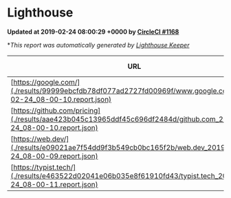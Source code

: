 
# Lighthouse

**Updated at 2019-02-24 08:00:29 +0000 by [CircleCI #1168](https://circleci.com/gh/ItinerisLtd/lighthouse-keeper-example/1168)**

**This report was automatically generated by [Lighthouse Keeper](https://github.com/itinerisltd/lighthouse-keeper)*

| URL | Performance | Accessibility | Best Practices | SEO | PWA | Updated At |
| --- | --- | --- | --- | --- | --- | --- |
| [https://google.com/](./results/99999ebcfdb78df077ad2727fd00969f/www.google.com_2019-02-24_08-00-10.report.json) | 0.95 | 0.71 | 0.93 | 0.8 | 0.58 | 2019-02-24T08:00:10.488Z |
| [https://github.com/pricing](./results/aae423b045c13965ddf45c696df2484d/github.com_2019-02-24_08-00-10.report.json) | 0.71 | 0.89 | 0.93 | 0.9 | 0.58 | 2019-02-24T08:00:10.767Z |
| [https://web.dev/](./results/e09021ae7f54dd9f3b549cb0bc165f2b/web.dev_2019-02-24_08-00-09.report.json) | 0.92 | 0.93 | 1 | 0.91 | 1 | 2019-02-24T08:00:09.835Z |
| [https://typist.tech/](./results/e463522d02041e06b035e8f61910fd43/typist.tech_2019-02-24_08-00-11.report.json) | 1 |  |  |  |  | 2019-02-24T08:00:11.559Z |
